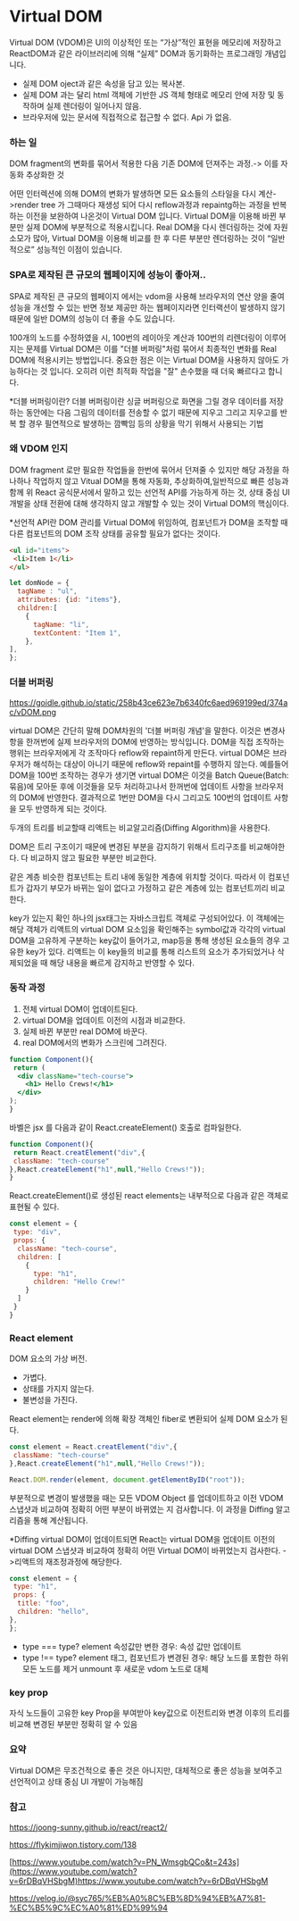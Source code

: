 # Virtual DOM
Virtual DOM (VDOM)은 UI의 이상적인 또는 “가상”적인 표현을 메모리에 저장하고 ReactDOM과 같은 라이브러리에 의해 “실제” DOM과 동기화하는 프로그래밍 개념입니다. 

- 실제 DOM oject과 같은 속성을 담고 있는 복사본. 
- 실제 DOM 과는 달리  html 객체에 기반한 JS 객체 형태로 메모리 안에 저장 및 동작하며 실제 렌더링이 일어나지 않음.
- 브라우저에 있는 문서에 직접적으로 접근할 수 없다. Api 가 없음.
### 하는 일 
DOM fragment의 변화를 묶어서 적용한 다음 기존 DOM에 던져주는 과정.-> 이를 자동화 추상화한 것 

어떤 인터렉션에 의해 DOM의 변화가 발생하면 모든 요소들의 스타일을 다시 계산->render tree 가 그때마다 재생성 되어 다시 reflow과정과 repaintg하는 과정을 반복하는 이전을 보완하여 나온것이 Virtual DOM 입니다. Virtual DOM을 이용해 바뀐 부분만 실제 DOM에 부분적으로 적용시킵니다. Real DOM을 다시 렌더링하는 것에 자원 소모가 많아, Virtual DOM을 이용해 비교를 한 후 다른 부분만 렌더링하는 것이 “일반적으로” 성능적인 이점이 있습니다. 
### SPA로 제작된 큰 규모의 웹페이지에 성능이 좋아져..
SPA로 제작된 큰 규모의 웹페이지 에서는 vdom을 사용해 브라우저의 연산 양을 줄여 성능을 개선할 수 있는 반면 정보 제공만 하는 웹페이지라면 인터랙션이 발생하지 않기 때문에 일반 DOM의 성능이 더 좋을 수도 있습니다. 


100개의 노드를 수정하였을 시, 100번의 레이아웃 계산과 100번의 리렌더링이 이루어지는 문제를 Virtual DOM은 이를 "더블 버퍼링"처럼 묶어서 최종적인 변화를 Real DOM에 적용시키는 방법입니다.
중요한 점은 이는 Virtual DOM을 사용하지 않아도 가능하다는 것 입니다. 오히려 이런 최적화 작업을 "잘" 손수했을 때 더욱 빠르다고 합니다.

*더블 버퍼링이란?
더블 버퍼링이란 싱글 버퍼링으로 화면을 그릴 경우 데이터를 저장하는 동안에는 다음 그림의 데이터를 전송할 수 없기 때문에 지우고 그리고 지우고를 반복 할 경우 필연적으로 발생하는 깜빡임 등의 상황을 막기 위해서 사용되는 기법

  ### 왜 VDOM 인지 
DOM fragment 로만 필요한 작업들을 한번에 묶어서 던져줄 수 있지만 해당 과정을 하나하나 작업하지 않고 Vitual DOM을 통해 자동화, 추상화하여,일반적으로 빠른 성능과 함께 위 React 공식문서에서 말하고 있는 선언적 API를 가능하게 하는 것, 상태 중심 UI 개발을 상태 전환에 대해 생각하지 않고 개발할 수 있는 것이 Virtual DOM의 핵심이다.

*선언적 API란 DOM 관리를 Virtual DOM에 위임하여, 컴포넌트가 DOM을 조작할 때 다른 컴포넌트의 DOM 조작 상태를 공유할 필요가 없다는 것이다.


 ```html
<ul id="items">
  <li>Item 1</li>
</ul>
```
  
  ```js
  let domNode = {
    tagName : "ul",
    attributes: {id: "items"},
    children:[
      {
        tagName: "li",
        textContent: "Item 1",
      },
  ],
  };
  ```


### 더블 버퍼링 
https://goidle.github.io/static/258b43ce623e7b6340fc6aed969199ed/374ac/vDOM.png

virtual DOM은 간단히 말해 DOM차원의 '더블 버퍼링 개념'을 말한다.
이것은 변경사항을 한꺼번에 실제 브라우저의 DOM에 반영하는 방식입니다.
DOM을 직접 조작하는 행위는 브라우저에게 각 조작마다 reflow와 repaint하게 만든다. virtual DOM은 브라우저가 해석하는 대상이 아니기 때문에 reflow와 repaint를 수행하지 않는다. 예를들어 DOM을 100번 조작하는 경우가 생기면 virtual DOM은 이것을 Batch Queue(Batch:묶음)에 모아둔 후에 이것들을 모두 처리하고나서 한꺼번에 업데이트 사항을 브라우저의 DOM에 반영한다. 결과적으로 1번만 DOM을 다시 그리고도 100번의 업데이트 사항을 모두 반영하게 되는 것이다.

두개의 트리를 비교할때 리액트는 비교알고리즘(Diffing Algorithm)을 사용한다.

DOM은 트리 구조이기 때문에 변경된 부분을 감지하기 위해서 트리구조를 비교해야한다.
다 비교하지 않고 필요한 부분만 비교한다.

같은 계층
비슷한 컴포넌트는 트리 내에 동일한 계층에 위치할 것이다. 따라서 이 컴포넌트가 갑자기 부모가 바뀌는 일이 없다고 가정하고 같은 계층에 있는 컴포넌트끼리 비교한다.

key가 있는지 확인
하나의 jsx태그는 자바스크립트 객체로 구성되어있다.
이 객체에는 해당 객체가 리액트의 virtual DOM 요소임을 확인해주는 symbol값과 각각의 virtual DOM을 고유하게 구분하는 key값이 들어가고, map등을 통해 생성된 요소들의 경우 고유한 key가 있다. 리액트는 이 key들의 비교를 통해 리스트의 요소가 추가되었거나 삭제되었을 때 해당 내용을 빠르게 감지하고 반영할 수 있다.



### 동작 과정 
1. 전체 virtual DOM이 업데이트된다.
2. virtual DOM을 업데이트 이전의 시점과 비교한다.
3. 실제 바뀐 부분만 real DOM에 바꾼다.
4. real DOM에서의 변화가 스크린에 그려진다.
   
```jsx
function Component(){
 return (
  <div className="tech-course">
    <h1> Hello Crews!</h1>
  </div>
);
}
```
바벨은 jsx 를 다음과 같이 React.createElement() 호출로 컴파일한다.
```js
function Component(){
 return React.creatElement("div",{
 className: "tech-course"
},React.createElement("h1",null,"Hello Crews!"));
}
```
 React.createElement()로 생성된 react elements는 내부적으로 다음과 같은 객체로 표현될 수 있다.
```js
const element = {
 type: "div",
 props: {
  className: "tech-course",
  children: [
    {
      type: "h1",
      children: "Hello Crew!"
    }
  ]
 }
}
```
### React element
DOM 요소의 가상 버전. 
- 가볍다.
- 상태를 가지지 않는다.
-  불변성을 가진다.

React element는 render에 의해 확장 객체인 fiber로 변환되어 실제 DOM 요소가 된다.
```js
const element = React.creatElement("div",{
 className: "tech-course"
},React.createElement("h1",null,"Hello Crews!"));

React.DOM.render(element, document.getElementByID("root"));
```
부분적으로 변경이 발생했을 때는 모든 VDOM Object 를 업데이트하고 이전 VDOM 스냅샷과 비교하여 정확히 어떤 부분이 바뀌였는 지 검사합니다. 이 과정을 Diffing 알고리즘을 통해 계산됩니다. 

*Diffing
virtual DOM이 업데이트되면 React는 virtual DOM을 업데이트 이전의 virtual DOM 스냅샷과 비교하여 정확히 어떤 Virtual DOM이 바뀌었는지 검사한다. ->리액트의 재조정과정에 해당한다.
```js
const element = {
 type: "h1",
 props: {
  title: "foo",
  children: "hello",
},
};
```
- type === type?  element 속성값만 변한 경우: 속성 값만 업데이트
- type !== type? element 태그, 컴포넌트가 변경된 경우: 해당 노드를 포함한 하위 모든 노드를 제거 unmount 후 새로운 vdom 노드로 대체
### key prop
 자식 노드들이 고유한 key Prop을 부여받아 key값으로 이전트리와 변경 이후의 트리를 비교해 변경된 부분만 정확히 알 수 있음

### 요약
Virtual DOM은 무조건적으로 좋은 것은 아니지만, 대체적으로 좋은 성능을 보여주고 선언적이고 상태 중심 UI 개발이 가능해짐

### 참고
https://joong-sunny.github.io/react/react2/

https://flykimjiwon.tistory.com/138

[https://www.youtube.com/watch?v=PN_WmsgbQCo&t=243s](https://www.youtube.com/watch?v=6rDBqVHSbgM)https://www.youtube.com/watch?v=6rDBqVHSbgM

https://velog.io/@syc765/%EB%A0%8C%EB%8D%94%EB%A7%81-%EC%B5%9C%EC%A0%81%ED%99%94
